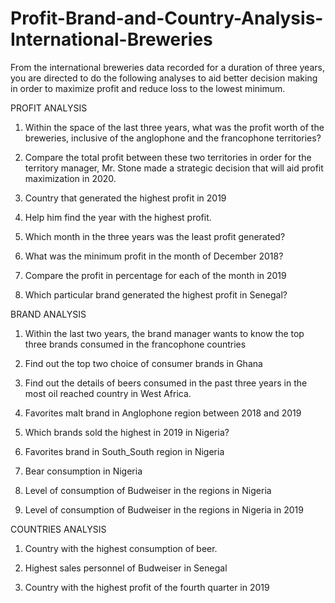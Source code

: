 # Profit-Brand-and-Country-Analysis-International-Breweries

From the international breweries data recorded for a duration of three years, you are directed to do the following analyses to aid better decision making in order to maximize profit and reduce loss to the lowest minimum.

PROFIT ANALYSIS

1. Within the space of the last three years, what was the profit worth of the breweries, inclusive of the anglophone and the francophone territories?

2. Compare the total profit between these two territories in order for the territory manager, Mr. Stone made a strategic decision that will aid profit maximization in 2020.

3. Country that generated the highest profit in 2019

4. Help him find the year with the highest profit.

5. Which month in the three years was the least profit generated?

6. What was the minimum profit in the month of December 2018?

7. Compare the profit in percentage for each of the month in 2019

8. Which particular brand generated the highest profit in Senegal?


BRAND ANALYSIS

1. Within the last two years, the brand manager wants to know the top three brands consumed in the francophone countries

2. Find out the top two choice of consumer brands in Ghana

3. Find out the details of beers consumed in the past three years in the most oil reached country in West Africa.

4. Favorites malt brand in Anglophone region between 2018 and 2019 

5. Which brands sold the highest in 2019 in Nigeria?

6. Favorites brand in South_South region in Nigeria

7. Bear consumption in Nigeria

8. Level of consumption of Budweiser in the regions in Nigeria

9. Level of consumption of Budweiser in the regions in Nigeria in 2019 

COUNTRIES ANALYSIS
 
1. Country with the highest consumption of beer.

2. Highest sales personnel of Budweiser in Senegal

3. Country with the highest profit of the fourth quarter in 2019
